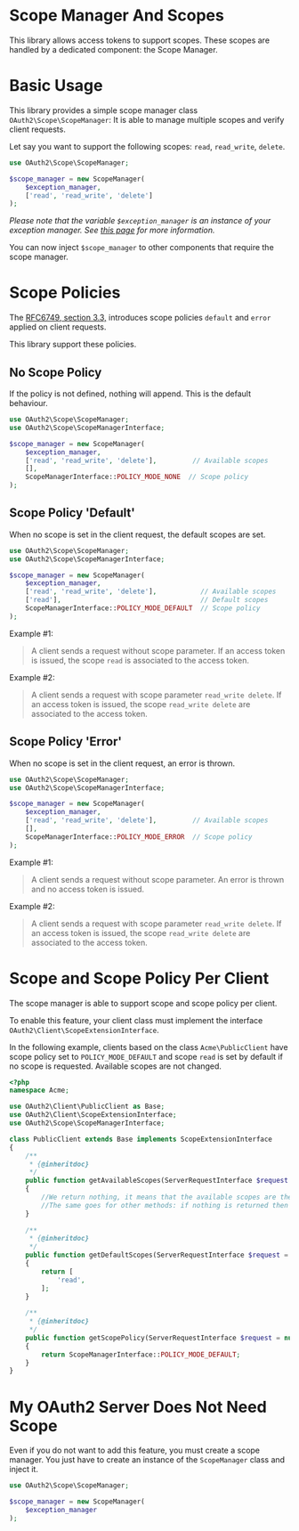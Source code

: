 Scope Manager And Scopes
========================

This library allows access tokens to support scopes.
These scopes are handled by a dedicated component: the Scope Manager.

# Basic Usage

This library provides a simple scope manager class `OAuth2\Scope\ScopeManager`:
It is able to manage multiple scopes and verify client requests.

Let say you want to support the following scopes: `read`, `read_write`, `delete`.


```php
use OAuth2\Scope\ScopeManager;

$scope_manager = new ScopeManager(
    $exception_manager,
    ['read', 'read_write', 'delete']
);
```

*Please note that the variable `$exception_manager` is an instance of your exception manager. See [this page](exception.md) for more information.*

You can now inject `$scope_manager` to other components that require the scope manager.

# Scope Policies

The [RFC6749, section 3.3,](https://tools.ietf.org/html/rfc6749#section-3.3) introduces scope policies `default` and `error` applied on client requests.

This library support these policies.

## No Scope Policy

If the policy is not defined, nothing will append. This is the default behaviour.

```php
use OAuth2\Scope\ScopeManager;
use OAuth2\Scope\ScopeManagerInterface;

$scope_manager = new ScopeManager(
    $exception_manager,
    ['read', 'read_write', 'delete'],         // Available scopes
    [],
    ScopeManagerInterface::POLICY_MODE_NONE  // Scope policy
);
```

## Scope Policy 'Default'

When no scope is set in the client request, the default scopes are set.

```php
use OAuth2\Scope\ScopeManager;
use OAuth2\Scope\ScopeManagerInterface;

$scope_manager = new ScopeManager(
    $exception_manager,
    ['read', 'read_write', 'delete'],           // Available scopes
    ['read'],                                   // Default scopes
    ScopeManagerInterface::POLICY_MODE_DEFAULT  // Scope policy
);
```

Example #1:

> A client sends a request without scope parameter. If an access token is issued, the scope `read` is associated to the access token.

Example #2:

> A client sends a request with scope parameter `read_write delete`. If an access token is issued, the scope `read_write delete` are associated to the access token.

## Scope Policy 'Error'

When no scope is set in the client request, an error is thrown.

```php
use OAuth2\Scope\ScopeManager;
use OAuth2\Scope\ScopeManagerInterface;

$scope_manager = new ScopeManager(
    $exception_manager,
    ['read', 'read_write', 'delete'],         // Available scopes
    [], 
    ScopeManagerInterface::POLICY_MODE_ERROR  // Scope policy
);
```

Example #1:

> A client sends a request without scope parameter. An error is thrown and no access token is issued.

Example #2:

> A client sends a request with scope parameter `read_write delete`. If an access token is issued, the scope `read_write delete` are associated to the access token.

# Scope and Scope Policy Per Client

The scope manager is able to support scope and scope policy per client.

To enable this feature, your client class must implement the interface `OAuth2\Client\ScopeExtensionInterface`.

In the following example, clients based on the class `Acme\PublicClient` have scope policy set to `POLICY_MODE_DEFAULT` and scope `read` is set by default if no scope is requested.
Available scopes are not changed.

```php
<?php
namespace Acme;

use OAuth2\Client\PublicClient as Base;
use OAuth2\Client\ScopeExtensionInterface;
use OAuth2\Scope\ScopeManagerInterface;

class PublicClient extends Base implements ScopeExtensionInterface
{
    /**
     * {@inheritdoc}
     */
    public function getAvailableScopes(ServerRequestInterface $request = null)
    {
        //We return nothing, it means that the available scopes are the same as those set in the scope manager.
        //The same goes for other methods: if nothing is returned then the scope manager parameter is used.
    }
    
    /**
     * {@inheritdoc}
     */
    public function getDefaultScopes(ServerRequestInterface $request = null)
    {
        return [
            'read',
        ];
    }
    
    /**
     * {@inheritdoc}
     */
    public function getScopePolicy(ServerRequestInterface $request = null)
    {
        return ScopeManagerInterface::POLICY_MODE_DEFAULT;
    }
}
```

# My OAuth2 Server Does Not Need Scope

Even if you do not want to add this feature, you must create a scope manager.
You just have to create an instance of the `ScopeManager` class and inject it.

```php
use OAuth2\Scope\ScopeManager;

$scope_manager = new ScopeManager(
    $exception_manager
);
```
